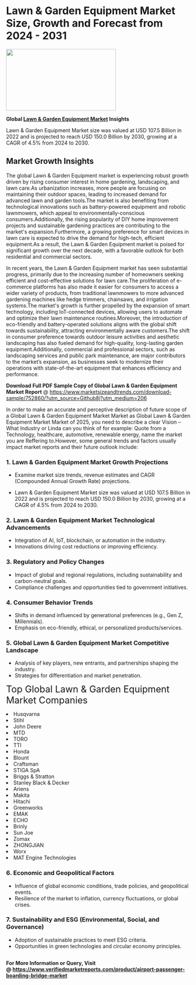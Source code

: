 <H1>Lawn & Garden Equipment Market Size, Growth and Forecast from 2024 - 2031</H1><img class="aligncenter size-medium wp-image-584254" src="https://thirdeyenews.in/wp-content/uploads/2024/09/Global-Market-Research-300x168.jpeg" alt="" width="300" height="168" /><p><strong>Global&nbsp;<a href="https://www.marketsizeandtrends.com/download-sample/752860/?utm_source=Github8j?utm_medium=206">Lawn & Garden Equipment Market</a> Insights</strong></p><p>Lawn & Garden Equipment Market size was valued at USD 107.5 Billion in 2022 and is projected to reach USD 150.0 Billion by 2030, growing at a CAGR of 4.5% from 2024 to 2030.</p><p><h2>Market Growth Insights</h2> <p>The global Lawn & Garden Equipment market is experiencing robust growth driven by rising consumer interest in home gardening, landscaping, and lawn care.As urbanization increases, more people are focusing on maintaining their outdoor spaces, leading to increased demand for advanced lawn and garden tools.The market is also benefiting from technological innovations such as battery-powered equipment and robotic lawnmowers, which appeal to environmentally-conscious consumers.Additionally, the rising popularity of DIY home improvement projects and sustainable gardening practices are contributing to the market's expansion.Furthermore, a growing preference for smart devices in lawn care is expected to drive the demand for high-tech, efficient equipment.As a result, the Lawn & Garden Equipment market is poised for significant growth over the next decade, with a favorable outlook for both residential and commercial sectors.</p> <p>In recent years, the Lawn & Garden Equipment market has seen substantial progress, primarily due to the increasing number of homeowners seeking efficient and cost-effective solutions for lawn care.The proliferation of e-commerce platforms has also made it easier for consumers to access a wider variety of products, from traditional lawnmowers to more advanced gardening machines like hedge trimmers, chainsaws, and irrigation systems.The market's growth is further propelled by the expansion of smart technology, including IoT-connected devices, allowing users to automate and optimize their lawn maintenance routines.Moreover, the introduction of eco-friendly and battery-operated solutions aligns with the global shift towards sustainability, attracting environmentally aware customers.The shift in consumer preference towards outdoor leisure activities and aesthetic landscaping has also fueled demand for high-quality, long-lasting garden equipment.Additionally, commercial and professional sectors, such as landscaping services and public park maintenance, are major contributors to the market’s expansion, as businesses seek to modernize their operations with state-of-the-art equipment that enhances efficiency and performance.<p><span class=""><strong>Download Full PDF Sample Copy of Global Lawn & Garden Equipment Market Report</strong> @ <a href="https://www.marketsizeandtrends.com/download-sample/752860/?utm_source=Github8j?utm_medium=206" target="_blank">https://www.marketsizeandtrends.com/download-sample/752860/?utm_source=Github8j?utm_medium=206</a></span></p><p>In order to make an accurate and perceptive description of future scope of a Global&nbsp;Lawn & Garden Equipment Market Market as Global&nbsp;Lawn & Garden Equipment Market Market of 2025, you need to describe a clear Vision &ndash; What Industry or Linda can you think of for example: Quote from a Technology, healthcare, automotive, renewable energy, name the market you are Reffering to.However, some general trends and factors usually impact market reports and their future outlook include:</p><h3>1.&nbsp;<strong>Lawn & Garden Equipment Market Growth Projections</strong></h3><ul><li>Examine market size trends, revenue estimates and CAGR (Compounded Annual Growth Rate) projections.</li><li><p>Lawn & Garden Equipment Market size was valued at USD 107.5 Billion in 2022 and is projected to reach USD 150.0 Billion by 2030, growing at a CAGR of 4.5% from 2024 to 2030.</p></li></ul><h3>2.&nbsp;<strong>Lawn & Garden Equipment Market Technological Advancements</strong></h3><ul><li>Integration of AI, IoT, blockchain, or automation in the industry.</li><li>Innovations driving cost reductions or improving efficiency.</li></ul><h3>3.&nbsp;<strong>Regulatory and Policy Changes</strong></h3><ul><li>Impact of global and regional regulations, including sustainability and carbon-neutral goals.</li><li>Compliance challenges and opportunities tied to government initiatives.</li></ul><h3>4.&nbsp;<strong>Consumer Behavior Trends</strong></h3><ul><li>Shifts in demand influenced by generational preferences (e.g., Gen Z, Millennials).</li><li>Emphasis on eco-friendly, ethical, or personalized products/services.</li></ul><h3>5.&nbsp;<strong>Global Lawn & Garden Equipment Market Competitive Landscape</strong></h3><ul><li>Analysis of key players, new entrants, and partnerships shaping the industry.</li><li>Strategies for differentiation and market penetration.</li></ul><p data-pm-slice="1 1 []"><span style="color: inherit; font-family: inherit; font-size: 25px;">Top Global Lawn & Garden Equipment Market Companies</span></p><div class="" data-test-id=""><p><li>Husqvarna</li><li> Stihl</li><li> John Deere</li><li> MTD</li><li> TORO</li><li> TTI</li><li> Honda</li><li> Blount</li><li> Craftsman</li><li> STIGA SpA</li><li> Briggs & Stratton</li><li> Stanley Black & Decker</li><li> Ariens</li><li> Makita</li><li> Hitachi</li><li> Greenworks</li><li> EMAK</li><li> ECHO</li><li> Brinly</li><li> Sun Joe</li><li> Zomax</li><li> ZHONGJIAN</li><li> Worx</li><li> MAT Engine Technologies</li></p></div><h3>6.&nbsp;<strong>Economic and Geopolitical Factors</strong></h3><ul><li>Influence of global economic conditions, trade policies, and geopolitical events.</li><li>Resilience of the market to inflation, currency fluctuations, or global crises.</li></ul><h3>7.&nbsp;<strong>Sustainability and ESG (Environmental, Social, and Governance)</strong></h3><ul><li>Adoption of sustainable practices to meet ESG criteria.</li><li>Opportunities in green technologies and circular economy principles.</li></ul><h2><strong style="font-size: 14px;">For More Information or Query, Visit @&nbsp;</strong><a style="background-color: #ffffff; font-size: 14px;" href="https://www.marketsizeandtrends.com/report/lawn-and-garden-equipment-market/" target="_blank">https://www.verifiedmarketreports.com/product/airport-passenger-boarding-bridge-market</a></h2>